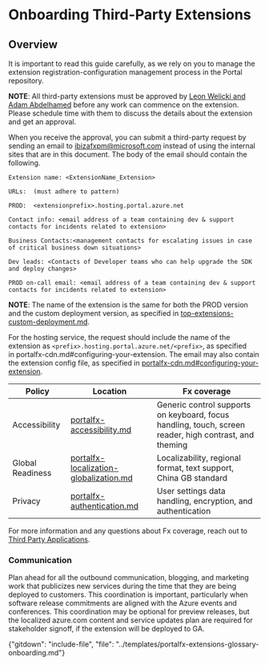# Onboarding Third-Party Extensions

## Overview

It is important to read this guide carefully, as we rely on you to manage the extension registration-configuration management process in the Portal repository. 

**NOTE**: All third-party extensions must be approved by <a href="mailto:ibiza-onboarding@microsoft.com?subject=Third Party Applications (External partners)">Leon Welicki and Adam Abdelhamed</a> before any work can commence on the extension. Please schedule time with them to discuss the details about the extension and get an approval. 

When you receive the approval, you can submit a third-party request by sending an email to <a href="mailto:ibizafxpm@microsoft.com?subject=New Third Party Extension Onboarding Request: <extensionName>&body=Extension name: <ExtensionName_Extension> <br><br>URLs:  (must adhere to pattern)<br><br>PROD:  <extensionprefix>.hosting.portal.azure.net<br><br>Contact info: <email address of a team containing dev & support contacts for incidents related to extension><br><br>Business Contacts:<management contacts for escalating issues in case of critical business down situations><br><br>Dev leads: <Contacts of Developer teams who can help upgrade the SDK and deploy changes><br><br>PROD on-call email: <email address of a team containing dev & support contacts for incidents related to extension><br><br>">ibizafxpm@microsoft.com</a> instead of using the internal sites that are in this document. The body of the email should contain the following.

```
Extension name: <ExtensionName_Extension> 

URLs:  (must adhere to pattern)

PROD:  <extensionprefix>.hosting.portal.azure.net

Contact info: <email address of a team containing dev & support contacts for incidents related to extension>

Business Contacts:<management contacts for escalating issues in case of critical business down situations>

Dev leads: <Contacts of Developer teams who can help upgrade the SDK and deploy changes>

PROD on-call email: <email address of a team containing dev & support contacts for incidents related to extension>
```

**NOTE**: The name of the extension is the same for both the PROD version and the custom deployment version, as specified in [top-extensions-custom-deployment.md](top-extensions-custom-deployment.md). 

For the hosting service, the request should include the name of the extension as `<prefix>.hosting.portal.azure.net/<prefix>`, as specified in portalfx-cdn.md#configuring-your-extension. The email may also contain the extension config file, as specified in [portalfx-cdn.md#configuring-your-extension](portalfx-cdn.md#configuring-your-extension).

| Policy            | Location  | Fx coverage |
| ---               | ---       | --- |
| Accessibility     | [portalfx-accessibility.md](portalfx-accessibility.md) | Generic control supports on keyboard, focus handling, touch, screen reader, high contrast, and theming |
| Global Readiness  | [portalfx-localization-globalization.md](portalfx-localization-globalization.md) | Localizability, regional format, text support, China GB standard |
| Privacy           |  [portalfx-authentication.md](portalfx-authentication.md) | User settings data handling, encryption, and authentication |

For more information and any questions about Fx coverage, reach out to 
<a href="mailto:ibiza-onboarding@microsoft.com?subject=Third Party Applications (External partners)">Third Party Applications</a>.

### Communication

Plan ahead for all the outbound communication, blogging, and marketing work that publicizes new services during the time that they are being deployed to customers. This coordination is important, particularly when software release commitments are aligned with the Azure events and conferences. This coordination may be optional for preview releases, but the localized azure.com content and service updates plan are required for stakeholder signoff, if the extension will be deployed to GA.

{"gitdown": "include-file", "file": "../templates/portalfx-extensions-glossary-onboarding.md"}
